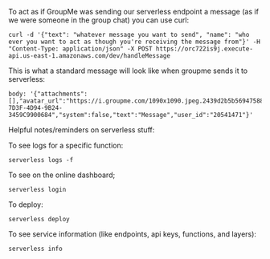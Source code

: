 To act as if GroupMe was sending our serverless endpoint a message (as if we were someone in the group chat) you can use curl:
```
curl -d '{"text": "whatever message you want to send", "name": "who ever you want to act as though you're receiving the message from"}' -H "Content-Type: application/json" -X POST https://orc722is9j.execute-api.us-east-1.amazonaws.com/dev/handleMessage
```

This is what a standard message will look like when groupme sends it to serverless:
```
body: '{"attachments":[],"avatar_url":"https://i.groupme.com/1090x1090.jpeg.2439d2b5b56947588772e0dcb8018810","created_at":1544626900,"group_id":"36851875","id":"154462690079386792","name":"Guajiro","sender_id":"20541471","sender_type":"user","source_guid":"BD562DBF-7D3F-4D94-9B24-3459C9900684","system":false,"text":"Message","user_id":"20541471"}'
```

Helpful notes/reminders on serverless stuff:

To see logs for a specific function:
```
serverless logs -f
```

To see on the online dashboard;
```
serverless login
```

To deploy:
```
serverless deploy
```

To see service information (like endpoints, api keys, functions, and layers):
```
serverless info
```